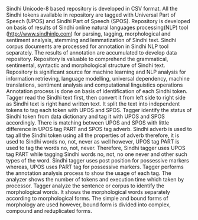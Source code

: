  Sindhi Unicode-8 based repository is developed in CSV format. 
All the Sindhi tokens available in repository are tagged with Universal Part of Speech (UPOS) and Sindhi Part of Speech (SPOS).
Repository is developed on basis of results of Sindhi online natural languages processing(NLP) tool (http://www.sindhinlp.com) for parsing, tagging, morphological and sentiment analysis, stemming and lemmatization of Sindhi text.
Sindhi corpus documents are processed for annotation in Sindhi NLP tool separately. 
The results of annotation are accumulated to develop data repository.
Repository is valuable to comprehend the grammatical, sentimental, syntactic and morphological structure of Sindhi text.
Repository is signiﬁcant source for machine learning and NLP analysis for information retrieving, language modelling, universal dependency, machine translations, sentiment analysis and computational linguistics operations
Annotation process is done on basis of identification of each Sindhi token. 
Tagger read the Sindhi text first, then convert it from left side to right side as Sindhi text is right hand written text. It split the text into independent tokens to tag each token with UPOS and SPOS.
Tagger identify the status of Sindhi token from data dictionary and tag it with UPOS and SPOS accordingly.
There is matching between UPOS and SPOS with little difference in UPOS tag PART and SPOS tag adverb.
Sindhi adverb is used to tag all the Sindhi token using all the properties of adverb therefore, it is used to Sindhi words no, not, never as well however, UPOS tag PART is used to tag the words no, not, never. Therefore, Sindhi tagger uses UPOS tag PART while tagging Sindhi words no, not, no one never and other such types of the word.
Sindhi tagger uses post position for possessive markers whereas, UPOS uses PART tag for possessive markers.
Tagger performs the annotation analysis process to show the usage of each tag.
The analyzer shows the number of tokens and execution time which taken by processor.
Tagger analyze the sentence or corpus to identify the morphological words. It shows the morphological words separately according to morphological forms. The simple and bound forms of morphology are used however, bound form is divided into complex, compound and reduplicated forms. 
